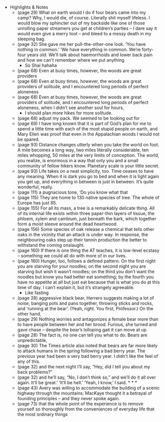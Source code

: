 - Highlights & Notes
    - (page 29) What on earth would I do if four bears came into my camp? Why, I would die, of course. Literally shit myself lifeless. I would blow my sphincter out of my backside like one of those unrolling paper streamers you get at children’s parties – I dare say it would even give a merry toot – and bleed to a messy death in my sleeping bag.
    - (page 32) She gave me her pull-the-other-one look. ‘You have nothing in common.’ ‘We have everything in common. We’re forty-four years old. We’ll talk about haemorrhoids and lower back pain and how we can’t remember where we put anything
        - So Shai hahaha
    - (page 68) Even at busy times, however, the woods are great providers
    - (page 68) Even at busy times, however, the woods are great providers of solitude, and I encountered long periods of perfect aloneness
    - (page 68) Even at busy times, however, the woods are great providers of solitude, and I encountered long periods of perfect aloneness, when I didn’t see another soul for hours,
        - I should plan more hikes for more solitude.
    - (page 68) adjust my pack. We seemed to be looking out for
    - (page 69) I have long known that it is part of God’s plan for me to spend a little time with each of the most stupid people on earth, and Mary Ellen was proof that even in the Appalachian woods I would not be spared.
    - (page 93) Distance changes utterly when you take the world on foot. A mile becomes a long way, two miles literally considerable, ten miles whopping, 50 miles at the very limits of conception. The world, you realize, is enormous in a way that only you and a small community of fellow hikers know. Planetary scale is your little secret.
    - (page 93) Life takes on a neat simplicity, too. Time ceases to have any meaning. When it is dark you go to bed and when it is light again you get up, and everything in between is just in between. It’s quite wonderful, really.
    - (page 111) a pugnacious tone, ‘Do you know what that
    - (page 115) They are home to 130 native species of tree. The whole of Europe has just 85.
    - (page 155) For all its mass, a tree is a remarkably delicate thing. All of its internal life exists within three paper-thin layers of tissue, the phloem, xylem and cambium, just beneath the bark, which together form a moist sleeve around the dead heartwood.
    - (page 156) Some species of oak release a chemical that tells other oaks in the vicinity that an attack is under way. In response, the neighbouring oaks step up their tannin production the better to withstand the coming onslaught.
    - (page 160) If there is one thing the AT teaches, it is low-level ecstasy – something we could all do with more of in our lives.
    - (page 160) Hunger, too, follows a defined pattern. On the first night you are starving for your noodles; on the second night you are starving but wish it wasn’t noodles; on the third you don’t want the noodles but know you had better eat something; by the fourth you have no appetite at all but just eat because that is what you do at this time of day. I can’t explain it, but it’s strangely agreeable.
        - Like fasting
    - (page 28) aggressive black bear, Herrero suggests making a lot of noise, banging pots and pans together, throwing sticks and rocks, and ‘running at the bear’. (Yeah, right. You first, Professor.) On the other hand,
    - (page 29) Nothing worries and antagonizes a female bear more than to have people between her and her brood. Furious, she turned and gave chase – despite the bear’s lolloping gait it can move at up
    - (page 28) The fact is, no one can tell you what to do. Bears are unpredictable,
    - (page 30) The Times article also noted that bears are far more likely to attack humans in the spring following a bad berry year. The previous year had been a very bad berry year. I didn’t like the feel of any of this.
    - (page 32) and the next night I’ll say, “Hey, did I tell you about my back problems?”
    - (page 32) and he’ll say, “No, I don’t think so,” and we’ll do it all over again. It’ll be great.’ ‘It’ll be hell.’ ‘Yeah, I know,’ I said. * * *
    - (page 43) Avery was willing to accommodate the building of a scenic highway through the mountains; MacKaye thought it a betrayal of founding principles – and they never spoke again.
    - (page 73) that the whole point of the experience is to remove yourself so thoroughly from the conveniences of everyday life that the most ordinary things
